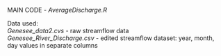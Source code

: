 MAIN CODE - *AverageDischarge.R*

Data used: \
*Genesee_data2.cvs* - raw streamflow data  \
*Genesee_River_Discharge.csv* - edited streamflow dataset: year, month, day values in separate columns
